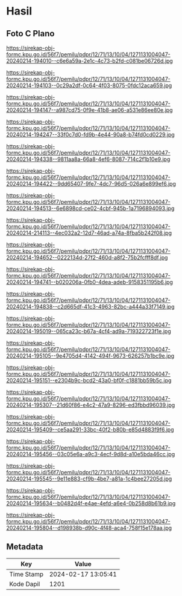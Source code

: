 # Hasil

## Foto C Plano

https://sirekap-obj-formc.kpu.go.id/56f7/pemilu/pdpr/12/71/13/10/04/1271131004047-20240214-194010--c6e6a59a-2e1c-4c73-b2fd-c081be06726d.jpg

https://sirekap-obj-formc.kpu.go.id/56f7/pemilu/pdpr/12/71/13/10/04/1271131004047-20240214-194103--0c29a2df-0c64-4f03-8075-0fdc12aca659.jpg

https://sirekap-obj-formc.kpu.go.id/56f7/pemilu/pdpr/12/71/13/10/04/1271131004047-20240214-194147--a987cd75-0f9e-41b8-ae06-a531e86ee80e.jpg

https://sirekap-obj-formc.kpu.go.id/56f7/pemilu/pdpr/12/71/13/10/04/1271131004047-20240214-194247--33f0c7d0-fd9b-4e44-90a8-b74fd0cd0229.jpg

https://sirekap-obj-formc.kpu.go.id/56f7/pemilu/pdpr/12/71/13/10/04/1271131004047-20240214-194338--9811aa8a-66a8-4ef6-8087-714c2f1b10e9.jpg

https://sirekap-obj-formc.kpu.go.id/56f7/pemilu/pdpr/12/71/13/10/04/1271131004047-20240214-194422--9dd65407-9fe7-4dc7-96d5-026a6e899ef6.jpg

https://sirekap-obj-formc.kpu.go.id/56f7/pemilu/pdpr/12/71/13/10/04/1271131004047-20240214-194513--6e6898cd-ce02-4cbf-945b-1a7196894093.jpg

https://sirekap-obj-formc.kpu.go.id/56f7/pemilu/pdpr/12/71/13/10/04/1271131004047-20240214-214113--4ec032a2-12d7-46ad-a74a-8fba5b242f08.jpg

https://sirekap-obj-formc.kpu.go.id/56f7/pemilu/pdpr/12/71/13/10/04/1271131004047-20240214-194652--0222134d-27f2-460d-a8f2-75b2fcfff8df.jpg

https://sirekap-obj-formc.kpu.go.id/56f7/pemilu/pdpr/12/71/13/10/04/1271131004047-20240214-194741--b020206a-0fb0-4dea-adeb-9158351195b6.jpg

https://sirekap-obj-formc.kpu.go.id/56f7/pemilu/pdpr/12/71/13/10/04/1271131004047-20240214-194838--c2d665df-41c3-4963-82bc-a444a33f7149.jpg

https://sirekap-obj-formc.kpu.go.id/56f7/pemilu/pdpr/12/71/13/10/04/1271131004047-20240214-195019--065ca23c-b67a-4cf4-ad9a-719322723f1e.jpg

https://sirekap-obj-formc.kpu.go.id/56f7/pemilu/pdpr/12/71/13/10/04/1271131004047-20240214-195105--9e4705d4-4142-494f-9673-626257b1bc9e.jpg

https://sirekap-obj-formc.kpu.go.id/56f7/pemilu/pdpr/12/71/13/10/04/1271131004047-20240214-195151--e2304b9c-bcd2-43a0-bf0f-c1881bb59b5c.jpg

https://sirekap-obj-formc.kpu.go.id/56f7/pemilu/pdpr/12/71/13/10/04/1271131004047-20240214-195307--21d60f86-e4c2-47a9-8296-ed3fbbd96039.jpg

https://sirekap-obj-formc.kpu.go.id/56f7/pemilu/pdpr/12/71/13/10/04/1271131004047-20240214-195409--ce5aa291-33bc-40f2-b80b-e85d4883f9f6.jpg

https://sirekap-obj-formc.kpu.go.id/56f7/pemilu/pdpr/12/71/13/10/04/1271131004047-20240214-195456--03c05e6a-a9c3-4ecf-9d8d-a10e5bda46cc.jpg

https://sirekap-obj-formc.kpu.go.id/56f7/pemilu/pdpr/12/71/13/10/04/1271131004047-20240214-195545--9e11e883-cf9b-4be7-a81a-1c4bee27205d.jpg

https://sirekap-obj-formc.kpu.go.id/56f7/pemilu/pdpr/12/71/13/10/04/1271131004047-20240214-195634--b0482d4f-e4ae-4efd-a6e4-0b258d8b61b9.jpg

https://sirekap-obj-formc.kpu.go.id/56f7/pemilu/pdpr/12/71/13/10/04/1271131004047-20240214-195804--d198938b-d90c-4f48-aca4-758f15e178aa.jpg


## Metadata

| Key        | Value               |
| ---------- | ------------------- |
| Time Stamp | 2024-02-17 13:05:41 |
| Kode Dapil | 1201                |



